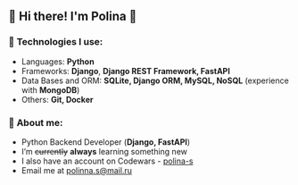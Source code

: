 ## 🍃 Hi there! I'm Polina 🍃

### 📌 **Technologies I use:**
* Languages: **Python**
* Frameworks: **Django**, **Django REST Framework, FastAPI**
* Data Bases and ORM: **SQLite, Django ORM, MySQL, NoSQL** (experience with **MongoDB**)
* Others: **Git, Docker**

### 🌱 **About me:**
* Python Backend Developer (**Django, FastAPI**)
* I’m ~~currently~~ **always** learning something new
* I also have an account on Codewars - [polina-s](https://www.codewars.com/users/polina-s)
* Email me at [polinna.s@mail.ru]()
